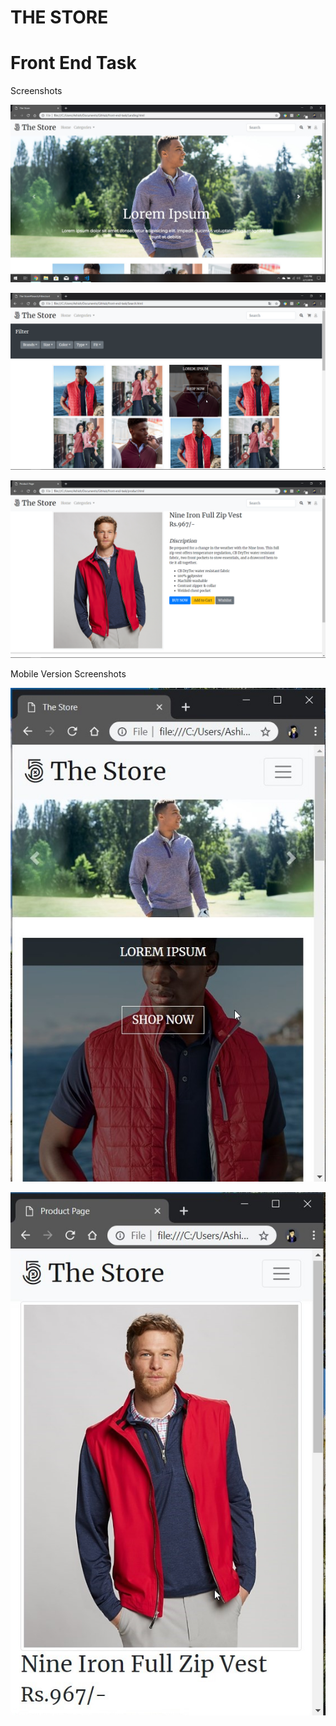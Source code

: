 # THE STORE 

# Front End Task

Screenshots

![alt text](https://github.com/Ashish0077/front-end-task/blob/master/Screenshots/1.jpg?raw=true)

![alt text](https://github.com/Ashish0077/front-end-task/blob/master/Screenshots/3.png?raw=true)

![alt text](https://github.com/Ashish0077/front-end-task/blob/master/Screenshots/4.png?raw=true)

Mobile Version Screenshots

![alt text](https://github.com/Ashish0077/front-end-task/blob/master/Screenshots/m1.jpg?raw=true)

![alt text](https://github.com/Ashish0077/front-end-task/blob/master/Screenshots/m2.jpg?raw=true)





